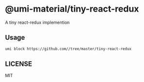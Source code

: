# @umi-material/tiny-react-redux

A tiny react-redux implemention

## Usage

```sh
umi block https://github.com//tree/master/tiny-react-redux
```

## LICENSE

MIT
